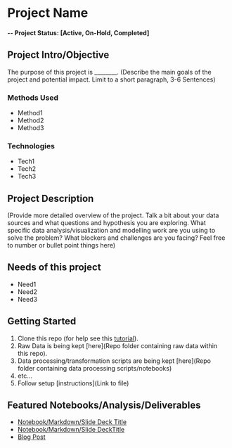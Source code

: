 # Project Name

#### -- Project Status: [Active, On-Hold, Completed]

## Project Intro/Objective
The purpose of this project is ________. (Describe the main goals of the project and potential impact. Limit to a short paragraph, 3-6 Sentences)

### Methods Used
* Method1
* Method2
* Method3

### Technologies
* Tech1
* Tech2
* Tech3

## Project Description
(Provide more detailed overview of the project.  Talk a bit about your data sources and what questions and hypothesis you are exploring. What specific data analysis/visualization and modelling work are you using to solve the problem? What blockers and challenges are you facing?  Feel free to number or bullet point things here)

## Needs of this project

- Need1
- Need2
- Need3

## Getting Started

1. Clone this repo (for help see this [tutorial](https://help.github.com/articles/cloning-a-repository/)).
2. Raw Data is being kept [here](Repo folder containing raw data within this repo).
3. Data processing/transformation scripts are being kept [here](Repo folder containing data processing scripts/notebooks)
4. etc...
5. Follow setup [instructions](Link to file)

## Featured Notebooks/Analysis/Deliverables
* [Notebook/Markdown/Slide Deck Title](link)
* [Notebook/Markdown/Slide DeckTitle](link)
* [Blog Post](link)